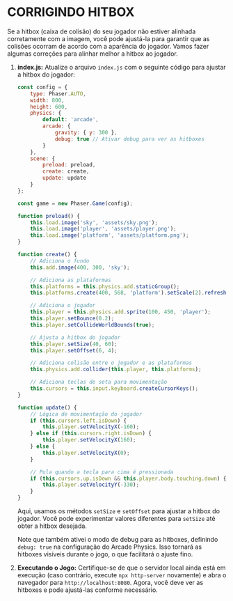 # CORRIGINDO HITBOX
Se a hitbox (caixa de colisão) do seu jogador não estiver alinhada corretamente com a imagem, você pode ajustá-la para garantir que as colisões ocorram de acordo com a aparência do jogador. Vamos fazer algumas correções para alinhar melhor a hitbox ao jogador.

1. **index.js:**
   Atualize o arquivo `index.js` com o seguinte código para ajustar a hitbox do jogador:

   ```javascript
   const config = {
       type: Phaser.AUTO,
       width: 800,
       height: 600,
       physics: {
           default: 'arcade',
           arcade: {
               gravity: { y: 300 },
               debug: true // Ativar debug para ver as hitboxes
           }
       },
       scene: {
           preload: preload,
           create: create,
           update: update
       }
   };

   const game = new Phaser.Game(config);

   function preload() {
       this.load.image('sky', 'assets/sky.png');
       this.load.image('player', 'assets/player.png');
       this.load.image('platform', 'assets/platform.png');
   }

   function create() {
       // Adiciona o fundo
       this.add.image(400, 300, 'sky');

       // Adiciona as plataformas
       this.platforms = this.physics.add.staticGroup();
       this.platforms.create(400, 568, 'platform').setScale(2).refreshBody();

       // Adiciona o jogador
       this.player = this.physics.add.sprite(100, 450, 'player');
       this.player.setBounce(0.2);
       this.player.setCollideWorldBounds(true);

       // Ajusta a hitbox do jogador
       this.player.setSize(40, 60);
       this.player.setOffset(6, 4);

       // Adiciona colisão entre o jogador e as plataformas
       this.physics.add.collider(this.player, this.platforms);

       // Adiciona teclas de seta para movimentação
       this.cursors = this.input.keyboard.createCursorKeys();
   }

   function update() {
       // Lógica de movimentação do jogador
       if (this.cursors.left.isDown) {
           this.player.setVelocityX(-160);
       } else if (this.cursors.right.isDown) {
           this.player.setVelocityX(160);
       } else {
           this.player.setVelocityX(0);
       }

       // Pula quando a tecla para cima é pressionada
       if (this.cursors.up.isDown && this.player.body.touching.down) {
           this.player.setVelocityY(-330);
       }
   }
   ```

   Aqui, usamos os métodos `setSize` e `setOffset` para ajustar a hitbox do jogador. Você pode experimentar valores diferentes para `setSize` até obter a hitbox desejada.

   Note que também ativei o modo de debug para as hitboxes, definindo `debug: true` na configuração do Arcade Physics. Isso tornará as hitboxes visíveis durante o jogo, o que facilitará o ajuste fino.

2. **Executando o Jogo:**
   Certifique-se de que o servidor local ainda está em execução (caso contrário, execute `npx http-server` novamente) e abra o navegador para `http://localhost:8080`. Agora, você deve ver as hitboxes e pode ajustá-las conforme necessário.


